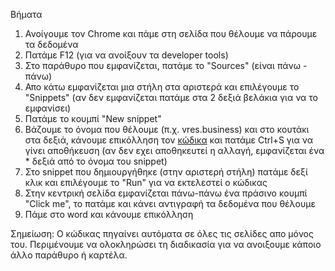 Βήματα
1. Ανοίγουμε τον Chrome και πάμε στη σελίδα που θέλουμε να πάρουμε τα δεδομένα
2. Πατάμε F12 (για να ανοίξουν τα developer tools)
3. Στο παράθυρο που εμφανίζεται, πατάμε το "Sources" (είναι πάνω - πάνω)
4. Απο κάτω εμφανίζεται μια στήλη στα αριστερά και επιλέγουμε το "Snippets" (αν δεν εμφανίζεται πατάμε στα 2 δεξιά βελάκια για να το εμφανίσει)
5. Πατάμε το κουμπί "New snippet"
6. Βάζουμε το όνομα που θέλουμε (π.χ. vres.business) και στο κουτάκι στα δεξιά, κάνουμε επικόλληση τον [κώδικα](./vres.business.js) και πατάμε Ctrl+S για να γίνει αποθήκευση (αν δεν εχει αποθηκευτεί η αλλαγή, εμφανίζεται ένα * δεξιά από το όνομα του snippet)
7. Στο snippet που δημιουργήθηκε (στην αριστερή στήλη) πατάμε δεξί κλικ και επιλέγουμε το "Run" για να εκτελεστεί ο κώδικας
8. Στην κεντρική σελίδα εμφανίζεται πάνω-πάνω ένα πράσινο κουμπί "Click me", το πατάμε και κάνει αντιγραφή τα δεδομένα που θέλουμε
9. Πάμε στο word και κάνουμε επικόλληση

Σημείωση: Ο κώδικας πηγαίνει αυτόματα σε όλες τις σελίδες απο μόνος του. Περιμένουμε να ολοκληρώσει τη διαδικασία για να ανοιξουμε κάποιο άλλο παράθυρο ή καρτέλα.